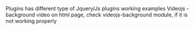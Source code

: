Plugins has different type of Jquery/Js plugins working examples
Videojs - background video on html page, check videojs-background module, if it is not working properly